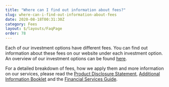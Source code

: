 ```yaml
---
title: "Where can I find out information about fees?"
slug: where-can-i-find-out-information-about-fees
date: 2020-08-18T00:31:30Z
category: Fees
layout: $/layouts/FaqPage
order: 78
---
```


Each of our investment options have different fees. You can find out information about these fees on our website under each investment option. An overview of our investment options can be found [here](https://www.myfuturesuper.com.au/options/overview).

For a detailed breakdown of fees, how we apply them and more information on our services, please read the [Product Disclosure Statement](https://futuresuper.com.au/pds), [Additional Information Booklet](https://futuresuper.com.au/aib) and the [Financial Services Guide](https://futuresuper.com.au/fsg).

